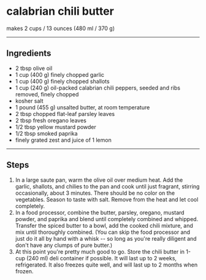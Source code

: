 # calabrian chili butter

makes 2 cups / 13 ounces (480 ml / 370 g)

---

## Ingredients

* 2 tbsp olive oil
* 1 cup (400 g) finely chopped garlic
* 1 cup (400 g) finely chopped shallots
* 1 cup (240 g) oil-packed calabrian chili peppers, seeded and ribs removed, finely chopped
* kosher salt
* 1 pound (455 g) unsalted butter, at room temperature
* 2 tbsp chopped flat-leaf parsley leaves
* 2 tbsp fresh oregano leaves
* 1/2 tbsp yellow mustard powder
* 1/2 tbsp smoked paprika
* finely grated zest and juice of 1 lemon

---

## Steps

1.  In a large saute pan, warm the olive oil over medium heat. Add the garlic, shallots, and chilies to the pan and cook until just fragrant, stirring occasionally, about 3 minutes. There should be no color on the vegetables. Season to taste with salt. Remove from the heat and let cool completely.
2.  In a food processor, combine the butter, parsley, oregano, mustard powder, and paprika and blend until completely combined and whipped. Transfer the spiced butter to a bowl, add the cooked chili mixture, and mix until thoroughly combined. (You can skip the food processor and just do it all by hand with a whisk -- so long as you're really diligent and don't have any clumps of pure butter.)
3.  At this point you're pretty much good to go. Store the chili butter in 1-cup (240 ml) deli container if possible. It will last up to 2 weeks, refrigerated. It also freezes quite well, and will last up to 2 months when frozen.